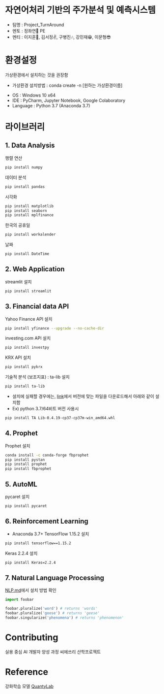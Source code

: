 # 자연어처리 기반의 주가분석 및 예측시스템
- 팀명 : Project_TurnAround
- 멘토 : 정좌연👤 PE
- 멘티 : 이지훈👤, 김서정✌, 구병진🎶, 강민재😁, 이문형😎

# 환경설정
가상환경에서 설치하는 것을 권장함
* 가상환경 설치방법 : conda create -n [원하는 가상환경이름]
- OS : Windows 10 x64
- IDE : PyCharm, Jupyter Notebook, Google Colaboratory
- Language : Python 3.7 (Anaconda 3.7)

# 라이브러리
## 1. Data Analysis
행렬 연산
```bash
pip install numpy
```

데이터 분석
```bash
pip install pandas
```

시각화
```bash
pip install matplotlib
pip install seaborn
pip install mplfinance
```

한국의 공휴일
```bash
pip install workalender
```

날짜
```bash
pip install DateTime
```

## 2. Web Application
streamlit 설치
```bash
pip install streamlit
```

## 3. Financial data API
Yahoo Finance API 설치
```bash
pip install yfinance --upgrade --no-cache-dir
```

investing.com API 설치
```bash
pip install investpy
```

KRX API 설치
```bash
pip install pykrx
```

기술적 분석 (보조지표) : ta-lib 설치
```bash
pip install ta-lib
```
- 설치에 실패할 경우에는, [link](https://www.lfd.uci.edu/~gohlke/pythonlibs/#ta-lib)에서 버전에 맞는 파일을 다운로드해서 아래와 같이 설치함
- Ex) python 3.7/64비트 버전 사용시
```bash
pip install TA Lib‑0.4.19‑cp37‑cp37m‑win_amd64.whl
```

## 4. Prophet
Prophet 설치
```bash
conda install -c conda-forge fbprophet
pip install pystan
pip install prophet
pip install fbprophet
```

## 5. AutoML
pycaret 설치
```bash
pip install pycaret
```

## 6. Reinforcement Learning
- Anaconda 3.7+
TensorFlow 1.15.2 설치
```bash
pip install tensorflow==1.15.2
```


Keras 2.2.4 설치
```bash
pip install Keras=2.2.4
```

## 7. Natural Language Processing
[NLP.md](https://github.com/ejihoon6065/Project_TurnAround/blob/master/NLP/ReadMe.md)에서 설치 방법 확인

```python
import foobar

foobar.pluralize('word') # returns 'words'
foobar.pluralize('goose') # returns 'geese'
foobar.singularize('phenomena') # returns 'phenomenon'
```

# Contributing
실용 중심 AI 개발자 양성 과정 씨에쓰리 산학프로젝트

# Reference
강화학습 모델 [QuantyLab](https://github.com/quantylab/rltrader)
